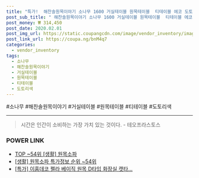 ```yaml
--- 
title: "특가!  해찬솔원목이야기 소나무 1600 거실테이블 원목테이블  티테이블 에코 도토리색 ..." 
post_sub_title: " 해찬솔원목이야기 소나무 1600 거실테이블 원목테이블  티테이블 에코 도토리색 원목좌탁 해찬솔 소파테이블 좌탁 통원목 좌식테이블" 
post_money: ₩ 314,450 
post_date: 2020.02.01 
post_img_url: https://static.coupangcdn.com/image/vendor_inventory/images/2018/11/15/13/2/ad56cc12-e003-4ec8-a8ef-5df3c6aa70ab.jpg 
post_link_url: https://coupa.ng/bnM4q7 
categories: 
  - vendor_inventory 
tags: 
  - 소나무 
  - 해찬솔원목이야기 
  - 거실테이블 
  - 원목테이블 
  - 티테이블 
  - 도토리색 
--- 
```

  #소나무 #해찬솔원목이야기 #거실테이블 #원목테이블 #티테이블 #도토리색 
<hr> 

> 시간은 인간이 소비하는 가장 가치 있는 것이다. - 테오프라스토스 


### POWER LINK

* <a href="https://blog.naver.com/fasyy4321/221780495238" target="_blank"> TOP ~54위 [생활] 원목소파</a>
* <a href="https://blog.naver.com/sakai111/221780495232" target="_blank"> [생활] 원목소파 특가정보 순위 ~54위</a>
* <a href="https://blog.naver.com/santokki14/221790358906" target="_blank">[특가] 이홈데코 펠라 베이직 원목 D타입 화장실 캣타...</a>
